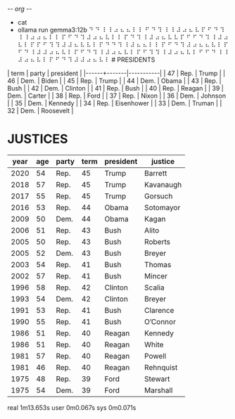 -*- org -*-

+ cat
+ ollama run gemma3:12b
⠙ ⠙ ⠸ ⠸ ⠴ ⠦ ⠦ ⠇ ⠇ ⠋ ⠙ ⠹ ⠸ ⠸ ⠼ ⠴ ⠦ ⠧ ⠏ ⠋ ⠙ ⠹ ⠸ ⠸ ⠴ ⠴ ⠦ ⠇ ⠇ ⠏ ⠋ ⠙ ⠹ ⠼ ⠴ ⠦ ⠧ ⠇ ⠇ ⠏ ⠙ ⠹ ⠸ ⠼ ⠴ ⠦ ⠧ ⠧ ⠏ ⠋ ⠋ ⠙ ⠹ ⠸ ⠼ ⠴ ⠧ ⠇ ⠏ ⠏ ⠋ ⠹ ⠹ ⠼ ⠼ ⠦ ⠧ ⠧ ⠇ ⠏ ⠙ ⠙ ⠹ ⠸ ⠼ ⠦ ⠦ ⠇ ⠇ ⠏ ⠋ ⠙ ⠹ ⠼ ⠴ ⠦ ⠦ ⠧ ⠇ ⠏ ⠋ ⠙ ⠸ ⠼ ⠼ ⠴ ⠦ ⠧ ⠇ ⠏ ⠋ ⠙ ⠹ ⠸ ⠼ ⠴ ⠦ ⠧ ⠇ ⠏ ⠋ ⠹ ⠹ ⠸ ⠼ ⠴ ⠦ ⠧ ⠇ ⠋ ⠋ ⠙ ⠸ ⠸ ⠼ ⠴ ⠦ ⠧ ⠇ ⠏ ⠋ ⠙ ⠹ ⠼ ⠼ ⠴ ⠦ ⠧ ⠇ # PRESIDENTS

| term | party | president |
|------+-------|-----------|
|   47 | Rep. | Trump |
|   46 | Dem. | Biden |
|   45 | Rep. | Trump |
|   44 | Dem. | Obama |
|   43 | Rep. | Bush |
|   42 | Dem. | Clinton |
|   41 | Rep. | Bush |
|   40 | Rep. | Reagan |
|   39 | Dem. | Carter |
|   38 | Rep. | Ford |
|   37 | Rep. | Nixon |
|   36 | Dem. | Johnson |
|   35 | Dem. | Kennedy |
|   34 | Rep. | Eisenhower |
|   33 | Dem. | Truman |
|   32 | Dem. | Roosevelt |

# JUSTICES

| year | age | party | term | president | justice |
|------|-----|-------|------|-----------|---------|
| 2020 | 54 | Rep. | 45 | Trump | Barrett |
| 2018 | 57 | Rep. | 45 | Trump | Kavanaugh |
| 2017 | 55 | Rep. | 45 | Trump | Gorsuch |
| 2016 | 53 | Rep. | 44 | Obama | Sotomayor |
| 2009 | 50 | Dem. | 44 | Obama | Kagan |
| 2006 | 51 | Rep. | 43 | Bush | Alito |
| 2005 | 50 | Rep. | 43 | Bush | Roberts |
| 2005 | 52 | Dem. | 43 | Bush | Breyer |
| 2003 | 54 | Rep. | 41 | Bush | Thomas |
| 2002 | 57 | Rep. | 41 | Bush | Mincer |
| 1996 | 58 | Rep. | 42 | Clinton | Scalia |
| 1993 | 54 | Dem. | 42 | Clinton | Breyer |
| 1991 | 53 | Rep. | 41 | Bush | Clarence |
| 1990 | 55 | Rep. | 41 | Bush | O’Connor |
| 1986 | 51 | Rep. | 40 | Reagan | Kennedy |
| 1986 | 51 | Rep. | 40 | Reagan | White |
| 1981 | 57 | Rep. | 40 | Reagan | Powell |
| 1981 | 46 | Rep. | 40 | Reagan | Rehnquist |
| 1975 | 48 | Rep. | 39 | Ford | Stewart |
| 1975 | 54 | Dem. | 39 | Ford | Marshall |


real	1m13.653s
user	0m0.067s
sys	0m0.071s
